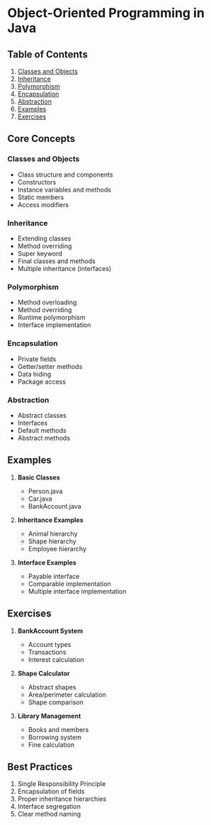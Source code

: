 # Object-Oriented Programming in Java

## Table of Contents
1. [Classes and Objects](#classes-and-objects)
2. [Inheritance](#inheritance)
3. [Polymorphism](#polymorphism)
4. [Encapsulation](#encapsulation)
5. [Abstraction](#abstraction)
6. [Examples](#examples)
7. [Exercises](#exercises)

## Core Concepts

### Classes and Objects
- Class structure and components
- Constructors
- Instance variables and methods
- Static members
- Access modifiers

### Inheritance
- Extending classes
- Method overriding
- Super keyword
- Final classes and methods
- Multiple inheritance (interfaces)

### Polymorphism
- Method overloading
- Method overriding
- Runtime polymorphism
- Interface implementation

### Encapsulation
- Private fields
- Getter/setter methods
- Data hiding
- Package access

### Abstraction
- Abstract classes
- Interfaces
- Default methods
- Abstract methods

## Examples
1. **Basic Classes**
   - Person.java
   - Car.java
   - BankAccount.java

2. **Inheritance Examples**
   - Animal hierarchy
   - Shape hierarchy
   - Employee hierarchy

3. **Interface Examples**
   - Payable interface
   - Comparable implementation
   - Multiple interface implementation

## Exercises
1. **BankAccount System**
   - Account types
   - Transactions
   - Interest calculation

2. **Shape Calculator**
   - Abstract shapes
   - Area/perimeter calculation
   - Shape comparison

3. **Library Management**
   - Books and members
   - Borrowing system
   - Fine calculation

## Best Practices
1. Single Responsibility Principle
2. Encapsulation of fields
3. Proper inheritance hierarchies
4. Interface segregation
5. Clear method naming 